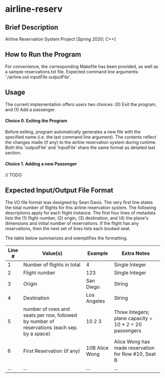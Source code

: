 # airline-reserv
## Brief Description
Airline Reservation System Project [Spring 2020; C++]

## How to Run the Program
For convenience, the corresponding Makefile has been provided, as well as a sample reservations.txt file. Expected command line arguments: './airline.out inputFile outputFile'.

## Usage
The current implementation offers users two choices: (0) Exit the program, and (1) Add a passenger.

#### Choice 0. Exiting the Program
Before exiting, program automatically generates a new file with the specified name (i.e. the last command line argument). The contents reflect the changes made (if any) to the airline reservation system during runtime. Both this 'outputFile' and 'inputFile' share the same format as detailed last section.

#### Choice 1. Adding a new Passenger
// TODO

## Expected Input/Output File Format
The I/O file format was designed by Sean Davis. The very first line states the total number of flights for this airline reservation system. The following descriptions apply for each flight instance. The first four lines of metadata lists the (1) flight number, (2) origin, (3) destination, and (4) the plane's dimensions and initial number of reservations. If the flight has any reservations, then the next set of lines lists each booked seat. 

The table below summarizes and exemplifies the formatting.

| Line # | Value(s) | Example | Extra Notes |
| ------ | -------- |  ---------| --------|
| 1 | Number of flights in total |  4| Single Integer |
| 2 | Flight number | 123 | Single Integer |
| 3 | Origin | San Diego | String |
| 4 | Destination | Los Angeles | String |
| 5 | number of rows and seats per row, followed by number of reservations (each sep. by a space)| 10 2 3 | Three Integers; plane capacity = 10 * 2 = 20 passengers |
| 6 | First Reservation (if any) | 10B Alice Wong | Alice Wong has made reservation for Row #10, Seat B |
| ...| ...| ...|...|
